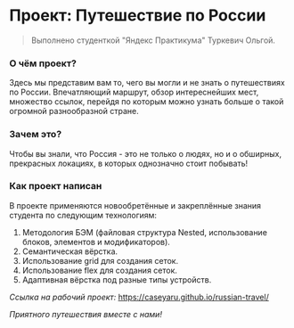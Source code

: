 # Проект: Путешествие по России

> Выполнено студенткой "Яндекс Практикума" Туркевич Ольгой.  

### О чём проект?  
Здесь мы представим вам то, чего вы могли и не знать о путешествиях по России. Впечатляющий маршрут, обзор интереснейших мест, множество ссылок, перейдя по которым можно узнать больше о такой огромной разнообразной стране.  

### Зачем это?  
Чтобы вы знали, что Россия - это не только о людях, но и о обширных, прекрасных локациях, в которых однозначно стоит побывать!

### Как проект написан  
В проекте применяются новообретённые и закреплённые знания студента по следующим технологиям:  
1. Методология БЭМ (файловая структура Nested, использование блоков, элементов и модификаторов).
2. Семантическая вёрстка.
3. Использование grid для создания сеток.
4. Использование flex для создания сеток.
5. Адаптивная вёрстка под разные типы устройств.

*Ссылка на рабочий проект:* https://caseyaru.github.io/russian-travel/

_Приятного путешествия вместе с нами!_
